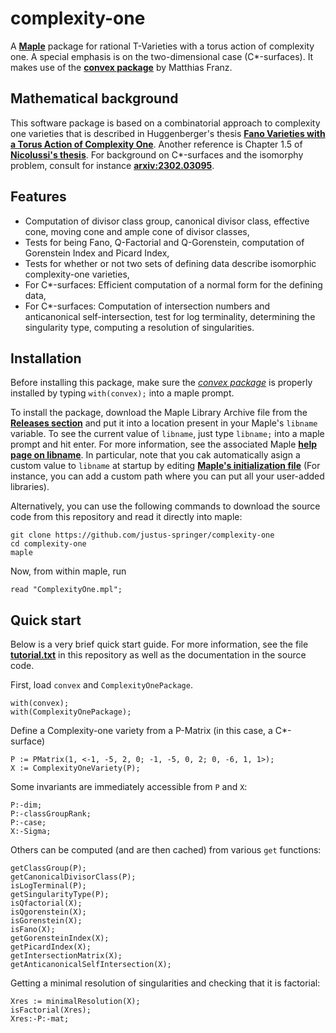 # complexity-one

A **[Maple](https://www.maplesoft.com/products/maple/)** package for rational
T-Varieties with a torus action of complexity one. A special emphasis is on the
two-dimensional case (C*-surfaces). It makes use of the **[convex package](https://www.math.uwo.ca/faculty/franz/convex/)** by Matthias Franz.

## Mathematical background

This software package is based on a combinatorial approach to complexity one
varieties that is described in Huggenberger's thesis **[Fano Varieties with a
Torus Action of Complexity
One](https://publikationen.uni-tuebingen.de/xmlui/handle/10900/49921)**.
Another reference is Chapter 1.5 of **[Nicolussi's
thesis](https://publikationen.uni-tuebingen.de/xmlui/handle/10900/77235)**. For
background on C*-surfaces and the isomorphy problem, consult for instance
**[arxiv:2302.03095](https://arxiv.org/abs/2302.03095)**.

## Features

- Computation of divisor class group, canonical divisor class, effective cone,
  moving cone and ample cone of divisor classes,
- Tests for being Fano, Q-Factorial and Q-Gorenstein, computation of Gorenstein
  Index and Picard Index,
- Tests for whether or not two sets of defining data describe isomorphic
  complexity-one varieties,
- For C*-surfaces: Efficient computation of a normal form for the defining data,
- For C*-surfaces: Computation of intersection numbers and anticanonical
  self-intersection, test for log terminality, determining the singularity type, computing a resolution of singularities.

## Installation

Before installing this package, make sure the *[convex package](https://www.math.uwo.ca/faculty/franz/convex/)* is properly installed by typing `with(convex);` into a maple prompt.

To install the package, download the Maple Library Archive file from the
**[Releases section](https://github.com/justus-springer/complexity-one/releases)**
and put it into a location present in your Maple's `libname` variable. To see
the current value of `libname`, just type `libname;` into a maple prompt and
hit enter. For more information, see the associated Maple **[help page on
libname](https://www.maplesoft.com/support/help/Maple/view.aspx?path=libname)**.
In particular, note that you cak automatically asign a custom value to
`libname` at startup by editing **[Maple's initialization
file](https://www.maplesoft.com/support/help/Maple/view.aspx?path=worksheet%2freference%2finitialization)** (For instance, you can add a custom path where you can put all your user-added libraries).

Alternatively, you can use the following commands to download the source code from this repository and read it directly into maple: 

```
git clone https://github.com/justus-springer/complexity-one
cd complexity-one
maple
```

Now, from within maple, run

```
read "ComplexityOne.mpl";
```

## Quick start

Below is a very brief quick start guide. For more information, see the file **[tutorial.txt](https://github.com/justus-springer/complexity-one/blob/main/tutorial.txt)**
in this repository as well as the documentation in the source code.

First, load `convex` and `ComplexityOnePackage`.

```
with(convex);
with(ComplexityOnePackage);
```

Define a Complexity-one variety from a P-Matrix (in this case, a C*-surface)

```
P := PMatrix(1, <-1, -5, 2, 0; -1, -5, 0, 2; 0, -6, 1, 1>);
X := ComplexityOneVariety(P);
```

Some invariants are immediately accessible from `P` and `X`:

```
P:-dim;
P:-classGroupRank;
P:-case;
X:-Sigma;
```

Others can be computed (and are then cached) from various `get` functions:

```
getClassGroup(P);
getCanonicalDivisorClass(P);
isLogTerminal(P);
getSingularityType(P);
isQfactorial(X);
isQgorenstein(X);
isGorenstein(X);
isFano(X);
getGorensteinIndex(X);
getPicardIndex(X);
getIntersectionMatrix(X);
getAnticanonicalSelfIntersection(X);
```

Getting a minimal resolution of singularities and checking that it is factorial:

```
Xres := minimalResolution(X);
isFactorial(Xres);
Xres:-P:-mat;
```
